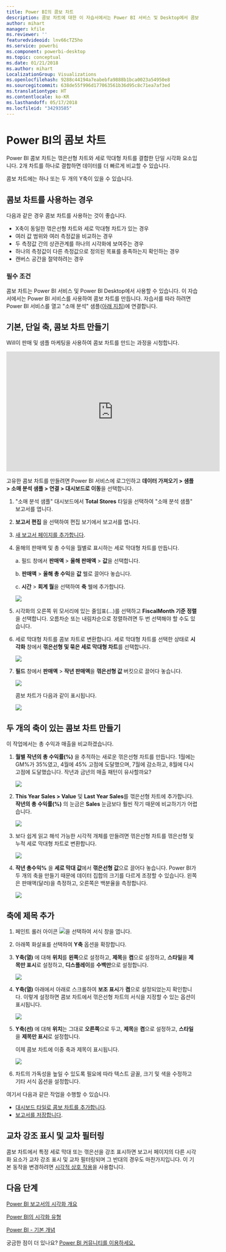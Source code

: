 ```yaml
---
title: Power BI의 콤보 차트
description: 콤보 차트에 대한 이 자습서에서는 Power BI 서비스 및 Desktop에서 콤보 차트를 사용하는 시기와 만드는 방법을 설명합니다.
author: mihart
manager: kfile
ms.reviewer: ''
featuredvideoid: lnv66cTZ5ho
ms.service: powerbi
ms.component: powerbi-desktop
ms.topic: conceptual
ms.date: 01/21/2018
ms.author: mihart
LocalizationGroup: Visualizations
ms.openlocfilehash: 9288c44194a7eabebfa9888b1bca0023a54950e8
ms.sourcegitcommit: 638de55f996d177063561b36d95c8c71ea7af3ed
ms.translationtype: HT
ms.contentlocale: ko-KR
ms.lasthandoff: 05/17/2018
ms.locfileid: "34293585"
---
```

# <a name="combo-chart-in-power-bi"></a>Power BI의 콤보 차트
Power BI 콤보 차트는 꺾은선형 차트와 세로 막대형 차트를 결합한 단일 시각화 요소입니다. 2개 차트를 하나로 결합하면 데이터를 더 빠르게 비교할 수 있습니다.

콤보 차트에는 하나 또는 두 개의 Y축이 있을 수 있습니다.

## <a name="when-to-use-a-combo-chart"></a>콤보 차트를 사용하는 경우
다음과 같은 경우 콤보 차트를 사용하는 것이 좋습니다.

* X축이 동일한 꺾은선형 차트와 세로 막대형 차트가 있는 경우
* 여러 값 범위와 여러 측정값을 비교하는 경우
* 두 측정값 간의 상관관계를 하나의 시각화에 보여주는 경우
* 하나의 측정값이 다른 측정값으로 정의된 목표를 충족하는지 확인하는 경우
* 캔버스 공간을 절약하려는 경우

### <a name="prerequisites"></a>필수 조건
콤보 차트는 Power BI 서비스 및 Power BI Desktop에서 사용할 수 있습니다. 이 자습서에서는 Power BI 서비스를 사용하여 콤보 차트를 만듭니다. 자습서를 따라 하려면 Power BI 서비스를 열고 "소매 분석" 샘플([아래 지침](#create))에 연결합니다.


## <a name="create-a-basic-single-axis-combo-chart"></a>기본, 단일 축, 콤보 차트 만들기
Will이 판매 및 샘플 마케팅을 사용하여 콤보 차트를 만드는 과정을 시청합니다.

<iframe width="560" height="315" src="https://www.youtube.com/embed/lnv66cTZ5ho?list=PL1N57mwBHtN0JFoKSR0n-tBkUJHeMP2cP" frameborder="0" allowfullscreen></iframe>  

<a name="create"></a> 고유한 콤보 차트를 만들려면 Power BI 서비스에 로그인하고 **데이터 가져오기 \> 샘플 \> 소매 분석 샘플 > 연결 > 대시보드로 이동**을 선택합니다.

1. "소매 분석 샘플" 대시보드에서 **Total Stores** 타일을 선택하여 "소매 분석 샘플" 보고서를 엽니다.
2. **보고서 편집** 을 선택하여 편집 보기에서 보고서를 엽니다.
3. [새 보고서 페이지를 추가합니다](power-bi-report-add-page.md).
4. 올해의 판매액 및 총 수익을 월별로 표시하는 세로 막대형 차트를 만듭니다.

    a.  필드 창에서 **판매액** \> **올해 판매액** > **값**을 선택합니다.

    b.  **판매액** \> **올해 총 수익**을 **값** 웰로 끌어다 놓습니다.

    c.  **시간** \> **회계 월**을 선택하여 **축** 웰에 추가합니다.

    ![](media/power-bi-visualization-combo-chart/combotutorial1new.png)
5. 시각화의 오른쪽 위 모서리에 있는 줄임표(...)를 선택하고 **FiscalMonth 기준 정렬**을 선택합니다. 오름차순 또는 내림차순으로 정렬하려면 두 번 선택해야 할 수도 있습니다.

6. 세로 막대형 차트를 콤보 차트로 변환합니다. 세로 막대형 차트를 선택한 상태로 **시각화** 창에서 **꺾은선형 및 묶은 세로 막대형 차트**를 선택합니다.

    ![](media/power-bi-visualization-combo-chart/converttocombo_new2.png)
7. **필드** 창에서 **판매액** \> **작년 판매액**을 **꺾은선형 값** 버킷으로 끌어다 놓습니다.

   ![](media/power-bi-visualization-combo-chart/linevaluebucket.png)

   콤보 차트가 다음과 같이 표시됩니다.

   ![](media/power-bi-visualization-combo-chart/combochartdone-new.png)

## <a name="create-a-combo-chart-with-two-axes"></a>두 개의 축이 있는 콤보 차트 만들기
이 작업에서는 총 수익과 매출을 비교하겠습니다.

1. **월별** **작년의 총 수익률(%)** 을 추적하는 새로운 꺾은선형 차트를 만듭니다.  1월에는 GM%가 35%였고, 4월에 45% 고점에 도달했으며, 7월에 감소하고, 8월에 다시 고점에 도달했습니다. 작년과 금년의 매출 패턴이 유사할까요?

   ![](media/power-bi-visualization-combo-chart/combo1_new.png)
2. **This Year Sales > Value** 및 **Last Year Sales**를 꺾은선형 차트에 추가합니다. **작년의 총 수익률(%)** 의 눈금은 **Sales** 눈금보다 훨씬 작기 때문에 비교하기가 어렵습니다.      

   ![](media/power-bi-visualization-combo-chart/flatline_new.png)
3. 보다 쉽게 읽고 해석 가능한 시각적 개체를 만들려면 꺾은선형 차트를 꺾은선형 및 누적 세로 막대형 차트로 변환합니다.

   ![](media/power-bi-visualization-combo-chart/converttocombo_new.png)
4. **작년 총수익%** 을 **세로 막대 값**에서 **꺾은선형 값**으로 끌어다 놓습니다. Power BI가 두 개의 축을 만들기 때문에 데이터 집합의 크기를 다르게 조정할 수 있습니다. 왼쪽은 판매액(달러)을 측정하고, 오른쪽은 백분율을 측정합니다.

   ![](media/power-bi-visualization-combo-chart/power-bi-combochart.png)    

## <a name="add-titles-to-the-axes"></a>축에 제목 추가
1. 페인트 롤러 아이콘 ![](media/power-bi-visualization-combo-chart/power-bi-paintroller.png)을 선택하여 서식 창을 엽니다.
2. 아래쪽 화살표를 선택하여 **Y축** 옵션을 확장합니다.
3. **Y축(열)** 에 대해 **위치**를 **왼쪽**으로 설정하고, **제목**을 **켬**으로 설정하고, **스타일**을 **제목만 표시**로 설정하고, **디스플레이**를 **수백만**으로 설정합니다.

   ![](media/power-bi-visualization-combo-chart/power-bi-y-axis-column.png)
4. **Y축(열)** 아래에서 아래로 스크롤하여 **보조 표시**가 **켬**으로 설정되었는지 확인합니다. 이렇게 설정하면 콤보 차트에서 꺾은선형 차트의 서식을 지정할 수 있는 옵션이 표시됩니다.

   ![](media/power-bi-visualization-combo-chart/power-bi-show-secondary.png)
5. **Y축(선)** 에 대해 **위치**는 그대로 **오른쪽**으로 두고, **제목**을 **켬**으로 설정하고, **스타일**을 **제목만 표시**로 설정합니다.

   이제 콤보 차트에 이중 축과 제목이 표시됩니다.

   ![](media/power-bi-visualization-combo-chart/power-bi-titles-on.png)

6. 차트의 가독성을 높일 수 있도록 필요에 따라 텍스트 글꼴, 크기 및 색을 수정하고 기타 서식 옵션을 설정합니다.

여기서 다음과 같은 작업을 수행할 수 있습니다.

* [대시보드 타일로 콤보 차트를 추가합니다](service-dashboard-tiles.md).
* [보고서를 저장합니다](service-report-save.md).

## <a name="cross-highlighting-and-cross-filtering"></a>교차 강조 표시 및 교차 필터링

콤보 차트에서 특정 세로 막대 또는 꺾은선을 강조 표시하면 보고서 페이지의 다른 시각화 요소가 교차 강조 표시 및 교차 필터링되며 그 반대의 경우도 마찬가지입니다. 이 기본 동작을 변경하려면 [시각적 상호 작용](service-reports-visual-interactions.md)을 사용합니다.

## <a name="next-steps"></a>다음 단계

[Power BI 보고서의 시각화 개요](power-bi-report-visualizations.md)

[Power BI의 시각화 유형](power-bi-visualization-types-for-reports-and-q-and-a.md)

[Power BI - 기본 개념](service-basic-concepts.md)

궁금한 점이 더 있나요? [Power BI 커뮤니티를 이용하세요.](http://community.powerbi.com/)
